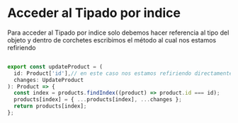 # Acceder al Tipado por indice

Para acceder al Tipado por indice solo debemos hacer referencia al tipo del objeto y dentro de corchetes escribimos el método al cual nos estamos refiriendo

```Typescript

export const updateProduct = (
  id: Product['id'],// en este caso nos estamos refiriendo directamente a product y haciendo referencia al Tipado que tenga el id
  changes: UpdateProduct
): Product => {
  const index = products.findIndex((product) => product.id === id);
  products[index] = { ...products[index], ...changes };
  return products[index];
};
```
